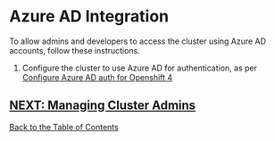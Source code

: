 # Azure AD Integration

To allow admins and developers to access the cluster using Azure AD accounts, follow these instructions.

1. Configure the cluster to use Azure AD for authentication, as per [Configure Azure AD auth for Openshift 4](https://docs.microsoft.com/en-us/azure/openshift/configure-azure-ad-ui)

[NEXT: Managing Cluster Admins](05-managing-cluster-admins.md)
---
[Back to the Table of Contents](README.md)